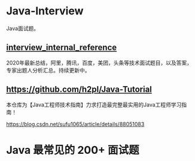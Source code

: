 # Java-Interview

Java面试题。

## [interview_internal_reference](https://github.com/0voice/interview_internal_reference)

2020年最新总结，阿里，腾讯，百度，美团，头条等技术面试题目，以及答案，专家出题人分析汇总。持续更新中。

## <https://github.com/h2pl/Java-Tutorial>

本仓库为【Java工程师技术指南】力求打造最完整最实用的Java工程师学习指南！

<https://blog.csdn.net/sufu1065/article/details/88051083>

# Java 最常见的 200+ 面试题